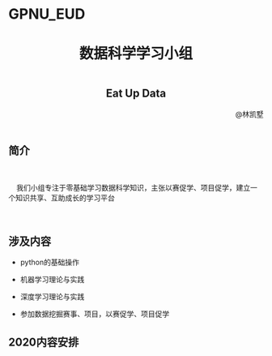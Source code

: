 # GPNU_EUD
<h1 align="center">数据科学学习小组</h1>
<div style="margin-top: 0.5in;">
    <h2 align="center">Eat Up Data</h2>
</div>

<div align="right"> @林凯墅</div>
<br/>

## 简介

<br/>

&nbsp;&nbsp;&nbsp;&nbsp;我们小组专注于零基础学习数据科学知识，主张以赛促学、项目促学，建立一个知识共享、互助成长的学习平台

<br/>

## 涉及内容

- python的基础操作


- 机器学习理论与实践


- 深度学习理论与实践


- 参加数据挖掘赛事、项目，以赛促学、项目促学



## 2020内容安排
